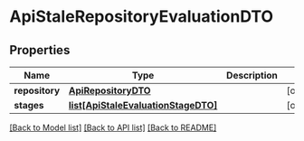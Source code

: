 # ApiStaleRepositoryEvaluationDTO

## Properties

| Name           | Type                                                                  | Description | Notes      |
| -------------- | --------------------------------------------------------------------- | ----------- | ---------- |
| **repository** | [**ApiRepositoryDTO**](ApiRepositoryDTO.md)                           |             | [optional] |
| **stages**     | [**list[ApiStaleEvaluationStageDTO]**](ApiStaleEvaluationStageDTO.md) |             | [optional] |

[[Back to Model list]](../README.md#documentation-for-models) [[Back to API list]](../README.md#documentation-for-api-endpoints) [[Back to README]](../README.md)
